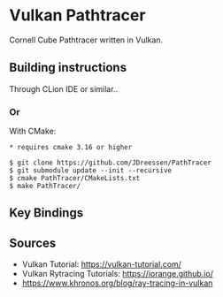 # Vulkan Pathtracer
Cornell Cube Pathtracer written in Vulkan.

## Building instructions
Through CLion IDE or similar..
### Or
With CMake:

    * requires cmake 3.16 or higher
    
    $ git clone https://github.com/JDreessen/PathTracer
    $ git submodule update --init --recursive
    $ cmake PathTracer/CMakeLists.txt
    $ make PathTracer/

## Key Bindings

## Sources
- Vulkan Tutorial: https://vulkan-tutorial.com/
- Vulkan Rytracing Tutorials: https://iorange.github.io/
- https://www.khronos.org/blog/ray-tracing-in-vulkan